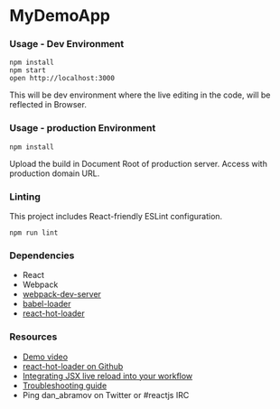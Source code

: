 MyDemoApp
=========
### Usage - Dev Environment

```
npm install
npm start
open http://localhost:3000
```
This will be dev environment where the live editing in the code, will be reflected in Browser.


### Usage - production Environment
````````
npm install

````````

Upload the build in Document Root of production server.
Access with production domain URL.

### Linting

This project includes React-friendly ESLint configuration.

```
npm run lint
```

### Dependencies

* React
* Webpack
* [webpack-dev-server](https://github.com/webpack/webpack-dev-server)
* [babel-loader](https://github.com/babel/babel-loader)
* [react-hot-loader](https://github.com/gaearon/react-hot-loader)

### Resources

* [Demo video](http://vimeo.com/100010922)
* [react-hot-loader on Github](https://github.com/gaearon/react-hot-loader)
* [Integrating JSX live reload into your workflow](http://gaearon.github.io/react-hot-loader/getstarted/)
* [Troubleshooting guide](https://github.com/gaearon/react-hot-loader/blob/master/docs/Troubleshooting.md)
* Ping dan_abramov on Twitter or #reactjs IRC